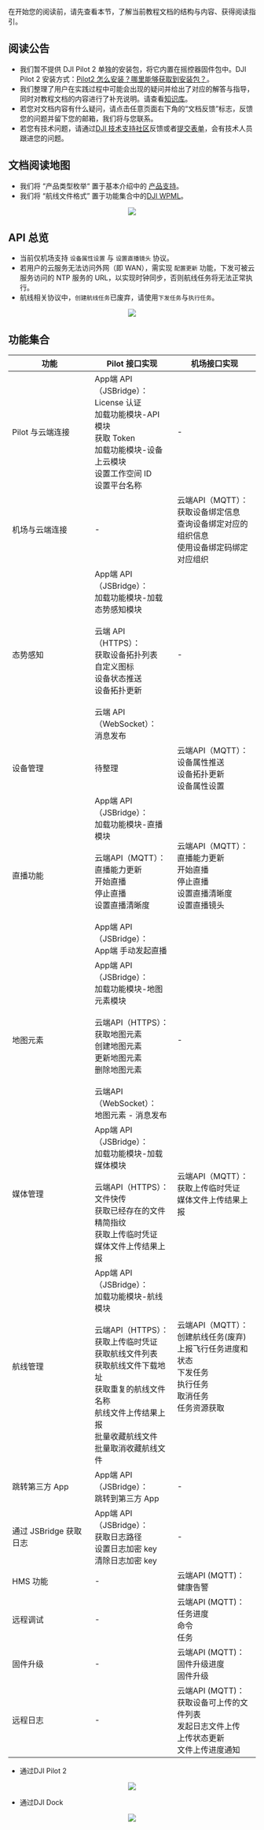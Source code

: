 在开始您的阅读前，请先查看本节，了解当前教程文档的结构与内容、获得阅读指引。

## 阅读公告

* 我们暂不提供 DJI Pilot 2 单独的安装包，将它内置在摇控器固件包中。DJI Pilot 2 安装方式：[Pilot2 怎么安装？哪里能够获取到安装包？](https://sdk-forum.dji.net/hc/zh-cn/articles/6177232395801-Pilot2-%E6%80%8E%E4%B9%88%E5%AE%89%E8%A3%85-%E5%93%AA%E9%87%8C%E8%83%BD%E5%A4%9F%E8%8E%B7%E5%8F%96%E5%88%B0%E5%AE%89%E8%A3%85%E5%8C%85-)。
* 我们整理了用户在实践过程中可能会出现的疑问并给出了对应的解答与指导，同时对教程文档的内容进行了补充说明。请查看[知识库](https://sdk-forum.dji.net/hc/zh-cn/categories/900001352083-%E4%B8%8A%E4%BA%91API)。
* 若您对文档内容有什么疑问，请点击任意页面右下角的“文档反馈”标志，反馈您的问题并留下您的邮箱，我们将与您联系。
* 若您有技术问题，请通过[DJI 技术支持社区](https://sdk-forum.dji.net/hc/zh-cn)反馈或者[提交表单](https://sdk-forum.dji.net/hc/zh-cn/requests/new)，会有技术人员跟进您的问题。


## 文档阅读地图

* 我们将 “产品类型枚举“ 置于基本介绍中的 [产品支持](https://developer.dji.com/doc/cloud-api-tutorial/cn/overview/product-support.html)。
* 我们将 “航线文件格式” 置于功能集合中的[DJI WPML](https://developer.dji.com/doc/cloud-api-tutorial/cn/feature-set/dji-wpml/overview.html)。

<div>
<div style="text-align: center"><p></p>
</div>
<div align=center><img src="https://terra-1-g.djicdn.com/71a7d383e71a4fb8887a310eb746b47f/cloudapi/V1.3/cloudapi-map%20(2).png" width="auto" ></div>
</div>

## API 总览

* 当前仅机场支持 `设备属性设置` 与 `设置直播镜头` 协议。
* 若用户的云服务无法访问外网（即 WAN），需实现 `配置更新` 功能，下发可被云服务访问的 NTP 服务的 URL，以实现时钟同步，否则航线任务将无法正常执行。
* 航线相关协议中，`创建航线任务`已废弃，请使用`下发任务`与`执行任务`。

<div>
<div style="text-align: center"><p></p>
</div>
<div align=center><img src="https://terra-1-g.djicdn.com/71a7d383e71a4fb8887a310eb746b47f/cloudapi/V1.3/cloud-api-overview.png" width="auto" ></div>
</div>

## 功能集合

<table width="100%" style="display: table; table-layout:fixed;">
<thead>
   <tr>
        <th>功能</th>
        <th>Pilot 接口实现</th>
        <th>机场接口实现</th>
    </tr>
</thead>
<tbody>
    <tr>
        <td>Pilot 与云端连接</td>
        <td>App端 API（JSBridge）：<br/>License 认证<br/>加载功能模块-API 模块<br/>获取 Token<br/>加载功能模块-设备上云模块<br/>设置工作空间 ID<br/>设置平台名称<br/></td>
        <td>-</td>
    </tr>
    <tr>
        <td>机场与云端连接</td>
        <td>-</td>
        <td>云端API（MQTT）：<br/>获取设备绑定信息<br/>查询设备绑定对应的组织信息<br/>使用设备绑定码绑定对应组织<br/></td>
    </tr>
    <tr>
        <td>态势感知</td>
        <td>App端 API（JSBridge）：<br/>加载功能模块-加载态势感知模块<br/><br/>云端 API（HTTPS）：<br/>获取设备拓扑列表<br/>自定义图标<br/>设备状态推送<br/>设备拓扑更新<br/><br/>云端 API（WebSocket）：<br/>消息发布</td>
        <td>-</td>
    </tr>
    <tr>
        <td>设备管理</td>
        <td>待整理</td>
        <td>云端API（MQTT）：<br/>设备属性推送<br/>设备拓扑更新<br/>设备属性设置</td>
    </tr>
    <tr>
        <td>直播功能</td>
        <td>App端 API（JSBridge）：<br/>加载功能模块-直播模块<br/><br/>云端API（MQTT）：<br/>直播能力更新<br/>开始直播<br/>停止直播<br/>设置直播清晰度<br/><br/>App端 API（JSBridge）：<br/>App端 手动发起直播</td>
        <td>云端API（MQTT）：<br/>直播能力更新<br/>开始直播<br/>停止直播<br/>设置直播清晰度<br/>设置直播镜头<br/></td>
    </tr>
    <tr>
        <td>地图元素</td>
        <td>App端 API（JSBridge）：<br/>加载功能模块-地图元素模块<br/><br/>云端API（HTTPS）：<br/>获取地图元素<br/>创建地图元素<br/>更新地图元素<br/>删除地图元素<br/><br/>云端API（WebSocket）：<br/>地图元素 - 消息发布<br/></td>
        <td>-</td>
    </tr>
    <tr>
        <td>媒体管理</td>
        <td>App端 API（JSBridge）：<br/>加载功能模块-加载媒体模块<br/><br/>云端API（HTTPS）：<br/>文件快传<br/>获取已经存在的文件精简指纹<br/>获取上传临时凭证<br/>媒体文件上传结果上报<br/></td>
        <td>云端API（MQTT）：<br/>获取上传临时凭证<br/>媒体文件上传结果上报</td>
    </tr>
    <tr>
        <td>航线管理</td>
        <td>App端 API（JSBridge）：<br/>加载功能模块-航线模块<br/><br/>云端API（HTTPS）：<br/>获取上传临时凭证<br/>获取航线文件列表<br/>获取航线文件下载地址<br/>获取重复的航线文件名称<br/>航线文件上传结果上报<br/>批量收藏航线文件<br/>批量取消收藏航线文件<br/></td>
        <td>云端API（MQTT）：<br/>创建航线任务(废弃)<br/>上报飞行任务进度和状态<br/>下发任务<br/>执行任务<br/>取消任务<br/>任务资源获取</td>
    </tr>
    <tr>
        <td>跳转第三方 App</td>
        <td>App端 API（JSBridge）：<br/>跳转到第三方 App</td>
        <td>-</td>
    </tr>
    <tr>
        <td>通过 JSBridge 获取日志</td>
        <td>App端 API（JSBridge）：<br/>获取日志路径<br/>设置日志加密 key<br/>清除日志加密 key</td>
        <td>-</td>
    </tr>
    <tr>
        <td>HMS 功能</td>
        <td>-</td>
        <td>云端API (MQTT)：<br/>健康告警</td>
    </tr>
    <tr>
        <td>远程调试</td>
        <td>-</td>
        <td>云端API (MQTT)：<br/>任务进度<br/>命令<br/>任务</td>
    </tr>
    <tr>
        <td>固件升级</td>
        <td>-</td>
        <td>云端API (MQTT)：<br/>固件升级进度<br/>固件升级</td>
    </tr>
    <tr>
        <td>远程日志</td>
        <td>-</td>
        <td>云端API (MQTT)：<br/>获取设备可上传的文件列表<br/>发起日志文件上传<br/>上传状态更新<br/>文件上传进度通知<br/></td>
    </tr>
</tbody>
</table>



* 通过DJI Pilot 2

<div>
<div style="text-align: center"><p></p>
</div>
<div align=center><img src="https://terra-1-g.djicdn.com/71a7d383e71a4fb8887a310eb746b47f/cloudapi/V1.2/pilot%20develope%20process.png" width="auto" ></div>
</div>

* 通过DJI Dock

<div>
<div style="text-align: center"><p></p>
</div>
<div align=center><img src="https://terra-1-g.djicdn.com/71a7d383e71a4fb8887a310eb746b47f/cloudapi/V1.3/dock%20working%20process.png" width="auto" ></div>
</div>
